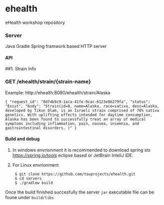 # ehealth
eHealth workshop repository

### Server
Java Gradle Spring framwork based HTTP server

#### API 



##1. Strain Info 
### GET /ehealth/strain/{strain-name}
Example: http://ehealth:8080/ehealth/strain/Alaska

  `{
      "request_id": "8df4b9c9-1aca-41fe-9cac-6123e96279fa",
      "status": "Exist",
      "body": "Strain(id=8, name=Alaska, race=sativa, desc=Alaska, developed by Tikun Olam, is an Israeli strain comprised of 70% sativa genetics. With uplifting effects intended for daytime consumption, Alaska has been found to successfully treat an array of medical symptoms including inflammation, pain, nausea, insomnia, and gastrointestinal disorders. )"
  }`


#### Build and debug
1. In windows envrionment it is recommended to download spring sts https://spring.io/tools eclipse based or JetBrain InteliJ IDE.

2. For Linux envrionment 

        $ git clone https://github.com/tauprojects/ehealth.git
        $ cd servers
        $ ./gradlew build

Once the build finished succesfully the server `jar` executable file can be foune under `build/libs`
